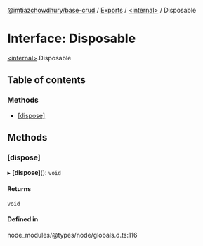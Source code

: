 [@imtiazchowdhury/base-crud](../README.md) / [Exports](../modules.md) / [\<internal\>](../modules/internal_.md) / Disposable

# Interface: Disposable

[\<internal\>](../modules/internal_.md).Disposable

## Table of contents

### Methods

- [[dispose]](internal_.Disposable.md#[dispose])

## Methods

### [dispose]

▸ **[dispose]**(): `void`

#### Returns

`void`

#### Defined in

node_modules/@types/node/globals.d.ts:116
